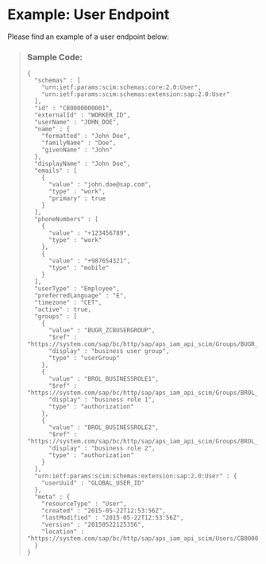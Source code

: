 <!-- loiod69daf4f6168459b9f18c0d805a084ad -->

# Example: User Endpoint



Please find an example of a user endpoint below:

> ### Sample Code:  
> ```
> {
>   "schemas" : [
>     "urn:ietf:params:scim:schemas:core:2.0:User",
>     "urn:ietf:params:scim:schemas:extension:sap:2.0:User"
>   ],
>   "id" : "CB0000000001",
>   "externalId" : "WORKER_ID",
>   "userName" : "JOHN_DOE",
>   "name" : {
>     "formatted" : "John Doe",
>     "familyName" : "Doe",
>     "givenName" : "John"
>   },
>   "displayName" : "John Doe",
>   "emails" : [
>     {
>       "value" : "john.doe@sap.com",
>       "type" : "work",
>       "primary" : true
>     }
>   ],
>   "phoneNumbers" : [
>     {
>       "value" : "+123456789",
>       "type" : "work"
>     },
>     {
>       "value" : "+987654321",
>       "type" : "mobile"
>     }
>   ],
>   "userType" : "Employee",
>   "preferredLanguage" : "E",
>   "timezone" : "CET",
>   "active" : true,
>   "groups" : [
>     {
>       "value" : "BUGR_ZCBUSERGROUP",
>       "$ref" : "https://system.com/sap/bc/http/sap/aps_iam_api_scim/Groups/BUGR_ZCBUSERGROUP",
>       "display" : "business user group",
>       "type" : "userGroup"
>     },
>     {
>       "value" : "BROL_BUSINESSROLE1",
>       "$ref" : "https://system.com/sap/bc/http/sap/aps_iam_api_scim/Groups/BROL_BUSINESSROLE1",
>       "display" : "business role 1",
>       "type" : "authorization"
>     },
>     {
>       "value" : "BROL_BUSINESSROLE2",
>       "$ref" : "https://system.com/sap/bc/http/sap/aps_iam_api_scim/Groups/BROL_BUSINESSROLE2",
>       "display" : "business role 2",
>       "type" : "authorization"
>     }
>   ],
>   "urn:ietf:params:scim:schemas:extension:sap:2.0:User" : {
>     "userUuid" : "GLOBAL_USER_ID"
>   },
>   "meta" : {
>     "resourceType" : "User",
>     "created" : "2015-05-22T12:53:56Z",
>     "lastModified" : "2015-05-22T12:53:56Z",
>     "version" : "20150522125356",
>     "location" : "https://system.com/sap/bc/http/sap/aps_iam_api_scim/Users/CB0000000001"
>   }
> }
> 
> ```

